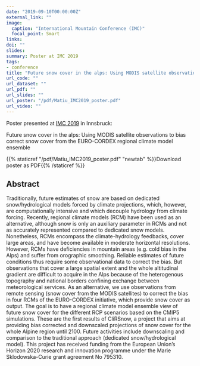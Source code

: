 ```yaml
---
date: "2019-09-10T00:00:00Z"
external_link: ""
image:
  caption: "International Mountain Conference (IMC)"
  focal_point: Smart
links:
doi: ""
slides:
summary: Poster at IMC 2019
tags:
- conference
title: "Future snow cover in the alps: Using MODIS satellite observations to bias correct snow cover from the EURO-CORDEX regional climate model ensemble"
url_code: ""
url_dataset: ""
url_pdf: ""
url_slides: ""
url_poster: "/pdf/Matiu_IMC2019_poster.pdf"
url_video: ""
---
```


Poster presented at [IMC 2019](https://www.uibk.ac.at/congress/imc2019/) in Innsbruck:


Future snow cover in the alps: Using MODIS satellite observations to bias correct snow cover from the EURO-CORDEX regional climate model ensemble


{{% staticref "/pdf/Matiu_IMC2019_poster.pdf" "newtab" %}}Download poster as PDF{{% /staticref %}}


## Abstract

Traditionally, future estimates of snow are based on dedicated snow/hydrological models forced by climate projections, which, however, are computationally intensive and which decouple hydrology from climate forcing. Recently, regional climate models (RCM) have been used as an alternative, although snow is only an auxiliary parameter in RCMs and not as accurately represented compared to dedicated snow models. Nonetheless, RCMs encompass the climate-hydrology feedbacks, cover large areas, and have become available in moderate horizontal resolutions. However, RCMs have deficiencies in mountain areas (e.g. cold bias in the Alps) and suffer from orographic smoothing. Reliable estimates of future conditions thus require some observational data to correct the bias. But observations that cover a large spatial extent and the whole altitudinal gradient are difficult to acquire in the Alps because of the heterogenous topography and national borders confining exchange between meteorological services. As an alternative, we use observations from remote sensing (snow cover from the MODIS satellites) to correct the bias in four RCMs of the EURO-CORDEX initiative, which provide snow cover as output. The goal is to have a regional climate model ensemble view of future snow cover for the different RCP scenarios based on the CMIP5 simulations. These are the first results of CliRSnow, a project that aims at providing bias corrected and downscaled projections of snow cover for the whole Alpine region until 2100. Future activities include downscaling and comparison to the traditional approach (dedicated snow/hydrological model). This project has received funding from the European Union’s Horizon 2020 research and innovation programme under the Marie Sklodowska-Curie grant agreement No 795310. 